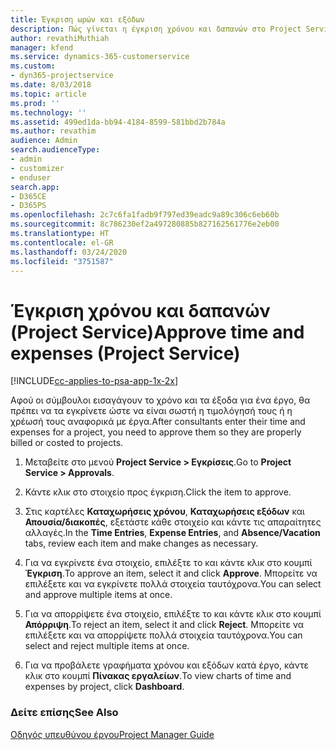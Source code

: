 ```yaml
---
title: Έγκριση ωρών και εξόδων
description: Πώς γίνεται η έγκριση χρόνου και δαπανών στο Project Service
author: revathiMuthiah
manager: kfend
ms.service: dynamics-365-customerservice
ms.custom:
- dyn365-projectservice
ms.date: 8/03/2018
ms.topic: article
ms.prod: ''
ms.technology: ''
ms.assetid: 499ed1da-bb94-4184-8599-581bbd2b784a
ms.author: revathim
audience: Admin
search.audienceType:
- admin
- customizer
- enduser
search.app:
- D365CE
- D365PS
ms.openlocfilehash: 2c7c6fa1fadb9f797ed39eadc9a89c306c6eb60b
ms.sourcegitcommit: 8c786230ef2a497280885b827162561776e2eb00
ms.translationtype: HT
ms.contentlocale: el-GR
ms.lasthandoff: 03/24/2020
ms.locfileid: "3751587"
---
```

# <a name="approve-time-and-expenses-project-service"></a><span data-ttu-id="6a460-103">Έγκριση χρόνου και δαπανών (Project Service)</span><span class="sxs-lookup"><span data-stu-id="6a460-103">Approve time and expenses (Project Service)</span></span>

[!INCLUDE[cc-applies-to-psa-app-1x-2x](../includes/cc-applies-to-psa-app-1x-2x.md)]

<span data-ttu-id="6a460-104">Αφού οι σύμβουλοι εισαγάγουν το χρόνο και τα έξοδα για ένα έργο, θα πρέπει να τα εγκρίνετε ώστε να είναι σωστή η τιμολόγησή τους ή η χρέωσή τους αναφορικά με έργα.</span><span class="sxs-lookup"><span data-stu-id="6a460-104">After consultants enter their time and expenses for a project, you need to approve them so they are properly billed or costed to projects.</span></span>  
  
1.  <span data-ttu-id="6a460-105">Μεταβείτε στο μενού **Project Service > Εγκρίσεις**.</span><span class="sxs-lookup"><span data-stu-id="6a460-105">Go to **Project Service > Approvals**.</span></span>  
  
2.  <span data-ttu-id="6a460-106">Κάντε κλικ στο στοιχείο προς έγκριση.</span><span class="sxs-lookup"><span data-stu-id="6a460-106">Click the item to approve.</span></span>  
  
3.  <span data-ttu-id="6a460-107">Στις καρτέλες **Καταχωρήσεις χρόνου**, **Καταχωρήσεις εξόδων** και **Απουσία/διακοπές**, εξετάστε κάθε στοιχείο και κάντε τις απαραίτητες αλλαγές.</span><span class="sxs-lookup"><span data-stu-id="6a460-107">In the **Time Entries**, **Expense Entries**, and **Absence/Vacation** tabs, review each item and make changes as necessary.</span></span>  
  
4.  <span data-ttu-id="6a460-108">Για να εγκρίνετε ένα στοιχείο, επιλέξτε το και κάντε κλικ στο κουμπί **Έγκριση**.</span><span class="sxs-lookup"><span data-stu-id="6a460-108">To approve an item, select it and click **Approve**.</span></span> <span data-ttu-id="6a460-109">Μπορείτε να επιλέξετε και να εγκρίνετε πολλά στοιχεία ταυτόχρονα.</span><span class="sxs-lookup"><span data-stu-id="6a460-109">You can select and approve multiple items at once.</span></span>  
  
5.  <span data-ttu-id="6a460-110">Για να απορρίψετε ένα στοιχείο, επιλέξτε το και κάντε κλικ στο κουμπί **Απόρριψη**.</span><span class="sxs-lookup"><span data-stu-id="6a460-110">To reject an item, select it and click **Reject**.</span></span> <span data-ttu-id="6a460-111">Μπορείτε να επιλέξετε και να απορρίψετε πολλά στοιχεία ταυτόχρονα.</span><span class="sxs-lookup"><span data-stu-id="6a460-111">You can select and reject multiple items at once.</span></span>  
  
6.  <span data-ttu-id="6a460-112">Για να προβάλετε γραφήματα χρόνου και εξόδων κατά έργο, κάντε κλικ στο κουμπί **Πίνακας εργαλείων**.</span><span class="sxs-lookup"><span data-stu-id="6a460-112">To view charts of time and expenses by project, click **Dashboard**.</span></span>  
  
### <a name="see-also"></a><span data-ttu-id="6a460-113">Δείτε επίσης</span><span class="sxs-lookup"><span data-stu-id="6a460-113">See Also</span></span>  
 [<span data-ttu-id="6a460-114">Οδηγός υπευθύνου έργου</span><span class="sxs-lookup"><span data-stu-id="6a460-114">Project Manager Guide</span></span>](../project-service/project-manager-guide.md)
